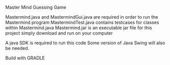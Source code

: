 Master Mind Guessing Game

Mastermind.java and MastermindGui.java are required in order to run the Mastermind program
MastermindTest.java contains testcases for classes within Mastermind.java
Mastermind.jar is an executable jar file for this project simply download and run on your computer

A java SDK is required to run this code
Some version of Java Swing will also be needed.

Build with GRADLE



